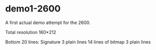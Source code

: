 # demo1-2600
A first actual demo attempt for the 2600.

Total resolution 160*212

Bottom 20 lines: Signature
3 plain lines
14 lines of bitmap
3 plain lines
